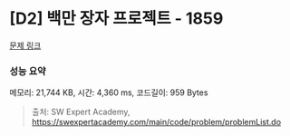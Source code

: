 # [D2] 백만 장자 프로젝트 - 1859 

[문제 링크](https://swexpertacademy.com/main/code/problem/problemDetail.do?contestProbId=AV5LrsUaDxcDFAXc) 

### 성능 요약

메모리: 21,744 KB, 시간: 4,360 ms, 코드길이: 959 Bytes



> 출처: SW Expert Academy, https://swexpertacademy.com/main/code/problem/problemList.do